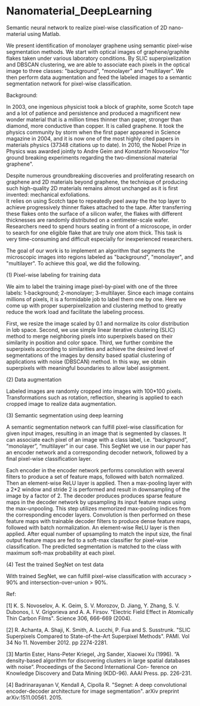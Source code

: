 # Nanomaterial_DeepLearning
Semantic neural network to realize pixel-wise classification of 2D nano-material using Matlab.

We present identification of monolayer graphene using semantic pixel-wise segmentation methods. 
We start with optical images of graphene/graphite flakes taken under various laboratory conditions. 
By SLIC superpixelization and DBSCAN clustering, we are able to associate each pixels in the optical image to three classes: "background", "monolayer" and "multilayer". 
We then perform data augmentation and feed the labeled images to a semantic segmentation network for pixel-wise classification. 

Background:

In 2003, one ingenious physicist took a block of graphite, some Scotch tape and a lot of patience and persistence and produced a magnificent new wonder material that is a million times thinner than paper, stronger than diamond, more conductive than copper. 
It is called graphene.
It took the physics community by storm when the first paper appeared in Science magazine in 2004, and it is now one of the most highly cited papers in materials physics (37348 citations up to date).
In 2010, the Nobel Prize in Physics was awarded jointly to Andre Geim and Konstantin Novoselov "for ground breaking experiments regarding the two-dimensional material graphene". 

Despite numerous groundbreaking discoveries and proliferating research on graphene and 2D materials beyond graphene, the technique of producing such high-quality 2D materials remains almost unchanged as it is first invented: mechanical exfoliations.           
It relies on using Scotch tape to repeatedly peel away the the top layer to achieve progressively thinner flakes attached to the tape.
After transferring these flakes onto the surface of a silicon wafer, the flakes with different thicknesses are randomly distributed on a centimeter-scale wafer.
Researchers need to spend hours seating in front of a microscope, in order to search for one eligible flake that are truly one atom thick.
This task is very time-consuming and difficult especially for inexperienced researchers.

The goal of our work is to implement an algorithm that segments the microscopic images into regions labeled as "background", "monolayer", and "multilayer". To achieve this goal, we did the following.

(1) Pixel-wise labeling for training data

We aim to label the training image pixel-by-pixel with one of the three labels: 1-background; 2-monolayer; 3-multilayer.
Since each image contains millions of pixels, it is a formidable job to label them one by one. 
Here we come up with proper superpixelization and clustering method to greatly reduce the work load and facilitate the labeling process.

First, we resize the image scaled by 0.1 and normalize its color distribution in l*a*b space.
Second, we use simple linear iterative clustering (SLIC) method to merge neighboring pixels into superpixels based on their similarity in position and color space.
Third, we further combine the superpixels according to similarities and achieve the desired level of segmentations of the images by density based spatial clustering of applications with noise (DBSCAN) method.
In this way, we obtain superpixels with meaningful boundaries to allow label assignment.

(2) Data augmentation

Labeled images are randomly cropped into images with 100*100 pixels. 
Transformations such as rotation, reflection, shearing is applied to each cropped image to realize data augmentation.

(3) Semantic segmentation using deep learning

A semantic segmentation network can fulfill pixel-wise classification for given input images, resulting in an image that is segmented by classes.
It can associate each pixel of an image with a class label, i.e. “background”, “monolayer”, “multilayer” in our case.
This SegNet we use in our paper has an encoder network and a corresponding decoder network, followed by a final pixel-wise classification layer. 

Each encoder in the encoder network performs convolution with several filters to produce a set of feature maps, followed with batch normalized. 
Then an element-wise ReLU layer is applied. 
Then a max-pooling layer with a 2*2 window and stride 2 is performed and result in downsampling of the image by a factor of 2. 
The decoder produces produces sparse feature maps in the decoder network by upsampling its input feature maps using the max-unpooling.
This step utilizes memorized max-pooling indices from the corresponding encoder layers. 
Convolution is then performed on these feature maps with trainable decoder filters to produce dense feature maps, followed with batch normalization.
An element-wise ReLU layer is then applied. 
After equal number of upsampling to match the input size, the final output feature maps are fed to a soft-max classifier for pixel-wise classification.
The predicted segmentation is matched to the class with maximum soft-max probability at each pixel.

(4) Test the trained SegNet on test data

With trained SegNet, we can fulfill pixel-wise classification with accuracy > 90% and intersection-over-union > 90%.

Ref:

[1] K. S. Novoselov, A. K. Geim, S. V. Morozov, D. Jiang, Y. Zhang, S. V. Dubonos, I. V. Grigorieva and A. A. Firsov. "Electric Field Effect in Atomically Thin Carbon Films". Science 306, 666-669 (2004).

[2] R. Achanta, A. Shaji, K. Smith, A. Lucchi, P. Fua and S. Susstrunk. "SLIC Superpixels Compared to State-of-the-Art Superpixel Methods". PAMI. Vol 34 No 11. November 2012. pp 2274-2281.

[3] Martin Ester, Hans-Peter Kriegel, Jrg Sander, Xiaowei Xu (1996). ”A density-based algorithm for discovering clusters in large spatial databases with noise”. Proceedings of the Second International Con- ference on Knowledge Discovery and Data Mining (KDD-96). AAAI Press. pp. 226-231.

[4] Badrinarayanan V, Kendall A, Cipolla R. "Segnet: A deep convolutional encoder-decoder architecture for image segmentation". arXiv preprint arXiv:1511.00561. 2015.
